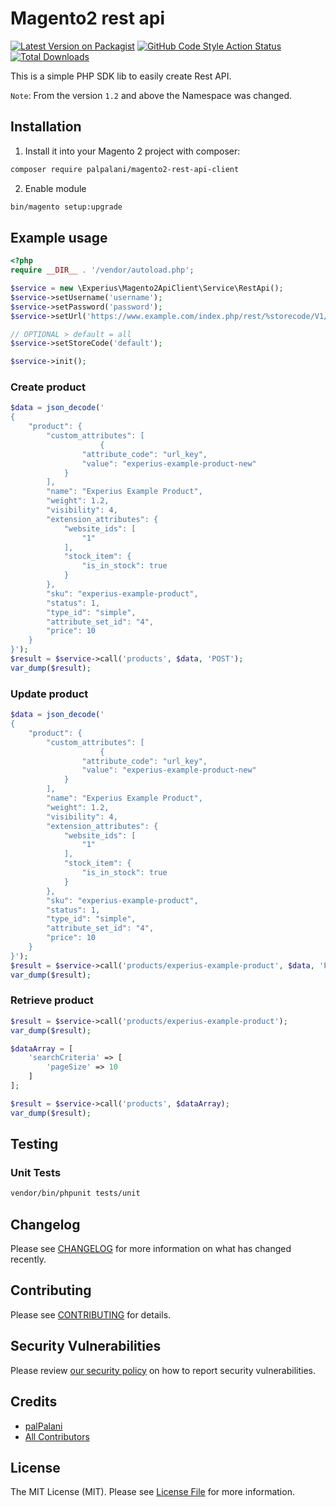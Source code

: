 # Magento2 rest api

[![Latest Version on Packagist](https://img.shields.io/packagist/v/palpalani/magento2-rest-api-client.svg?style=flat-square)](https://packagist.org/packages/palpalani/magento2-rest-api-client)
[![GitHub Code Style Action Status](https://img.shields.io/github/workflow/status/palpalani/magento-2-api/Check%20&%20fix%20styling?label=code%20style)](https://github.com/palpalani/magento-2-api/actions?query=workflow%3A"Check+%26+fix+styling"+branch%3Amain)
[![Total Downloads](https://img.shields.io/packagist/dt/palpalani/magento2-rest-api-client.svg?style=flat-square)](https://packagist.org/packages/palpalani/magento2-rest-api-client)

This is a simple PHP SDK lib to easily create Rest API.

`Note`: From the version `1.2` and above the Namespace was changed.

## Installation

1. Install it into your Magento 2 project with composer:

```bash
composer require palpalani/magento2-rest-api-client
```

2. Enable module

```bash
bin/magento setup:upgrade
```

## Example usage

```php
<?php
require __DIR__ . '/vendor/autoload.php';

$service = new \Experius\Magento2ApiClient\Service\RestApi();
$service->setUsername('username');
$service->setPassword('password');
$service->setUrl('https://www.example.com/index.php/rest/%storecode/V1/');

// OPTIONAL > default = all
$service->setStoreCode('default');

$service->init();
```

### Create product

```php
$data = json_decode('
{
    "product": {
        "custom_attributes": [
                    {
                "attribute_code": "url_key",
                "value": "experius-example-product-new"
            }
        ],
        "name": "Experius Example Product",
        "weight": 1.2,
        "visibility": 4,
        "extension_attributes": {
            "website_ids": [
                "1"
            ],
            "stock_item": {
                "is_in_stock": true
            }
        },
        "sku": "experius-example-product",
        "status": 1,
        "type_id": "simple",
        "attribute_set_id": "4",
        "price": 10
    }
}');
$result = $service->call('products', $data, 'POST');
var_dump($result);
```

### Update product

```php
$data = json_decode('
{
    "product": {
        "custom_attributes": [
                    {
                "attribute_code": "url_key",
                "value": "experius-example-product-new"
            }
        ],
        "name": "Experius Example Product",
        "weight": 1.2,
        "visibility": 4,
        "extension_attributes": {
            "website_ids": [
                "1"
            ],
            "stock_item": {
                "is_in_stock": true
            }
        },
        "sku": "experius-example-product",
        "status": 1,
        "type_id": "simple",
        "attribute_set_id": "4",
        "price": 10
    }
}');
$result = $service->call('products/experius-example-product', $data, 'PUT');
var_dump($result);
```

### Retrieve product

```php
$result = $service->call('products/experius-example-product');
var_dump($result);

$dataArray = [
    'searchCriteria' => [
        'pageSize' => 10
    ]
];

$result = $service->call('products', $dataArray);
var_dump($result);
```

## Testing

### Unit Tests

```bash
vendor/bin/phpunit tests/unit
```

## Changelog

Please see [CHANGELOG](CHANGELOG.md) for more information on what has changed recently.

## Contributing

Please see [CONTRIBUTING](.github/CONTRIBUTING.md) for details.

## Security Vulnerabilities

Please review [our security policy](../../security/policy) on how to report security vulnerabilities.

## Credits

- [palPalani](https://github.com/palpalani)
- [All Contributors](../../contributors)

## License

The MIT License (MIT). Please see [License File](LICENSE.md) for more information.
